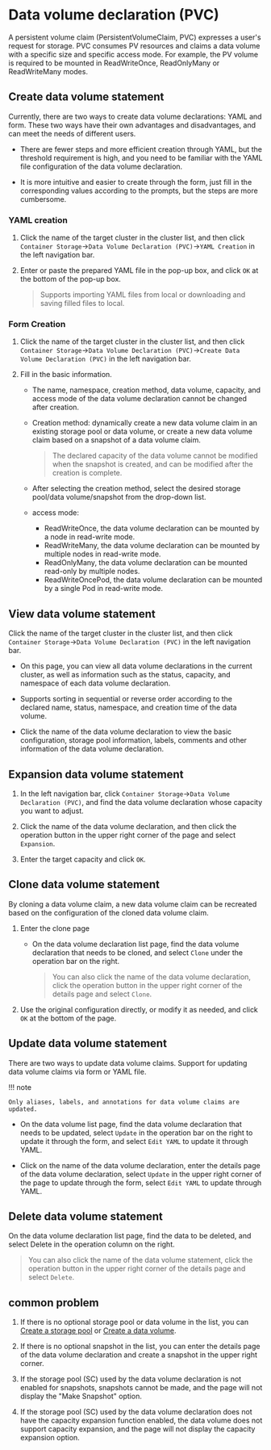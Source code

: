# Data volume declaration (PVC)

A persistent volume claim (PersistentVolumeClaim, PVC) expresses a user's request for storage. PVC consumes PV resources and claims a data volume with a specific size and specific access mode. For example, the PV volume is required to be mounted in ReadWriteOnce, ReadOnlyMany or ReadWriteMany modes.

## Create data volume statement

Currently, there are two ways to create data volume declarations: YAML and form. These two ways have their own advantages and disadvantages, and can meet the needs of different users.

- There are fewer steps and more efficient creation through YAML, but the threshold requirement is high, and you need to be familiar with the YAML file configuration of the data volume declaration.

- It is more intuitive and easier to create through the form, just fill in the corresponding values ​​according to the prompts, but the steps are more cumbersome.

### YAML creation

1. Click the name of the target cluster in the cluster list, and then click `Container Storage`->`Data Volume Declaration (PVC)`->`YAML Creation` in the left navigation bar.

    

2. Enter or paste the prepared YAML file in the pop-up box, and click `OK` at the bottom of the pop-up box.

    > Supports importing YAML files from local or downloading and saving filled files to local.

    

### Form Creation

1. Click the name of the target cluster in the cluster list, and then click `Container Storage`->`Data Volume Declaration (PVC)`->`Create Data Volume Declaration (PVC)` in the left navigation bar.

    

2. Fill in the basic information.

    - The name, namespace, creation method, data volume, capacity, and access mode of the data volume declaration cannot be changed after creation.
    - Creation method: dynamically create a new data volume claim in an existing storage pool or data volume, or create a new data volume claim based on a snapshot of a data volume claim.

        > The declared capacity of the data volume cannot be modified when the snapshot is created, and can be modified after the creation is complete.

    - After selecting the creation method, select the desired storage pool/data volume/snapshot from the drop-down list.
    - access mode:

      - ReadWriteOnce, the data volume declaration can be mounted by a node in read-write mode.
      - ReadWriteMany, the data volume declaration can be mounted by multiple nodes in read-write mode.
      - ReadOnlyMany, the data volume declaration can be mounted read-only by multiple nodes.
      - ReadWriteOncePod, the data volume declaration can be mounted by a single Pod in read-write mode.

        

## View data volume statement

Click the name of the target cluster in the cluster list, and then click `Container Storage`->`Data Volume Declaration (PVC)` in the left navigation bar.

- On this page, you can view all data volume declarations in the current cluster, as well as information such as the status, capacity, and namespace of each data volume declaration.

- Supports sorting in sequential or reverse order according to the declared name, status, namespace, and creation time of the data volume.

    

- Click the name of the data volume declaration to view the basic configuration, storage pool information, labels, comments and other information of the data volume declaration.

    

## Expansion data volume statement

1. In the left navigation bar, click `Container Storage`->`Data Volume Declaration (PVC)`, and find the data volume declaration whose capacity you want to adjust.

    

2. Click the name of the data volume declaration, and then click the operation button in the upper right corner of the page and select `Expansion`.

    

3. Enter the target capacity and click `OK`.

    

## Clone data volume statement

By cloning a data volume claim, a new data volume claim can be recreated based on the configuration of the cloned data volume claim.

1. Enter the clone page

    - On the data volume declaration list page, find the data volume declaration that needs to be cloned, and select `Clone` under the operation bar on the right.

        > You can also click the name of the data volume declaration, click the operation button in the upper right corner of the details page and select `Clone`.

        

2. Use the original configuration directly, or modify it as needed, and click `OK` at the bottom of the page.

    

## Update data volume statement

There are two ways to update data volume claims. Support for updating data volume claims via form or YAML file.

!!! note

    Only aliases, labels, and annotations for data volume claims are updated.

- On the data volume list page, find the data volume declaration that needs to be updated, select `Update` in the operation bar on the right to update it through the form, and select `Edit YAML` to update it through YAML.

    

- Click on the name of the data volume declaration, enter the details page of the data volume declaration, select `Update` in the upper right corner of the page to update through the form, select `Edit YAML` to update through YAML.

    

## Delete data volume statement

On the data volume declaration list page, find the data to be deleted, and select Delete in the operation column on the right.

> You can also click the name of the data volume statement, click the operation button in the upper right corner of the details page and select `Delete`.



## common problem

1. If there is no optional storage pool or data volume in the list, you can [Create a storage pool](sc.md) or [Create a data volume](pv.md).

2. If there is no optional snapshot in the list, you can enter the details page of the data volume declaration and create a snapshot in the upper right corner.

    

3. If the storage pool (SC) used by the data volume declaration is not enabled for snapshots, snapshots cannot be made, and the page will not display the "Make Snapshot" option.
4. If the storage pool (SC) used by the data volume declaration does not have the capacity expansion function enabled, the data volume does not support capacity expansion, and the page will not display the capacity expansion option.

    